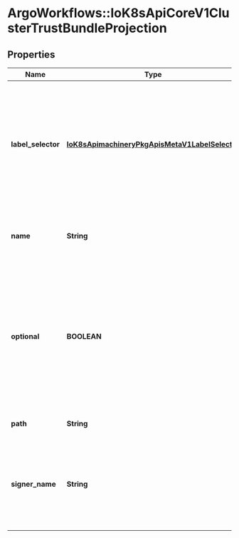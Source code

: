 # ArgoWorkflows::IoK8sApiCoreV1ClusterTrustBundleProjection

## Properties
Name | Type | Description | Notes
------------ | ------------- | ------------- | -------------
**label_selector** | [**IoK8sApimachineryPkgApisMetaV1LabelSelector**](IoK8sApimachineryPkgApisMetaV1LabelSelector.md) | Select all ClusterTrustBundles that match this label selector.  Only has effect if signerName is set.  Mutually-exclusive with name.  If unset, interpreted as \&quot;match nothing\&quot;.  If set but empty, interpreted as \&quot;match everything\&quot;. | [optional] 
**name** | **String** | Select a single ClusterTrustBundle by object name.  Mutually-exclusive with signerName and labelSelector. | [optional] 
**optional** | **BOOLEAN** | If true, don&#39;t block pod startup if the referenced ClusterTrustBundle(s) aren&#39;t available.  If using name, then the named ClusterTrustBundle is allowed not to exist.  If using signerName, then the combination of signerName and labelSelector is allowed to match zero ClusterTrustBundles. | [optional] 
**path** | **String** | Relative path from the volume root to write the bundle. | 
**signer_name** | **String** | Select all ClusterTrustBundles that match this signer name. Mutually-exclusive with name.  The contents of all selected ClusterTrustBundles will be unified and deduplicated. | [optional] 


